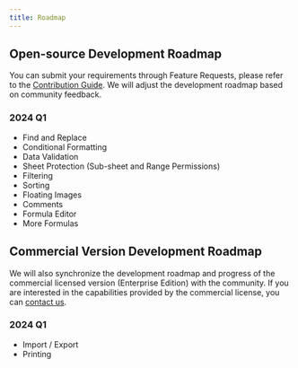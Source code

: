 ```yaml
---
title: Roadmap
---
```


## Open-source Development Roadmap

You can submit your requirements through Feature Requests, please refer to the [Contribution Guide](/guides/contributing). We will adjust the development roadmap based on community feedback.

### 2024 Q1

* Find and Replace
* Conditional Formatting
* Data Validation
* Sheet Protection (Sub-sheet and Range Permissions)
* Filtering
* Sorting
* Floating Images
* Comments
* Formula Editor
* More Formulas

## Commercial Version Development Roadmap

We will also synchronize the development roadmap and progress of the commercial licensed version (Enterprise Edition) with the community. If you are interested in the capabilities provided by the commercial license, you can [contact us](/en-us/guides/introduction#commercial-licensing).

### 2024 Q1

* Import / Export
* Printing